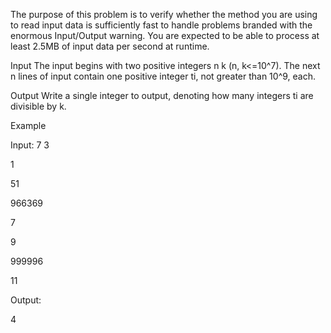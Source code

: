 The purpose of this problem is to verify whether the method you are using to read input data is sufficiently fast to handle problems branded with the enormous Input/Output warning. You are expected to be able to process at least 2.5MB of input data per second at runtime.

Input
The input begins with two positive integers n k (n, k<=10^7). The next n lines of input contain one positive integer ti, not greater than 10^9, each.

Output
Write a single integer to output, denoting how many integers ti are divisible by k.

Example

Input:
7 3

1

51

966369

7

9

999996

11

Output:

4
